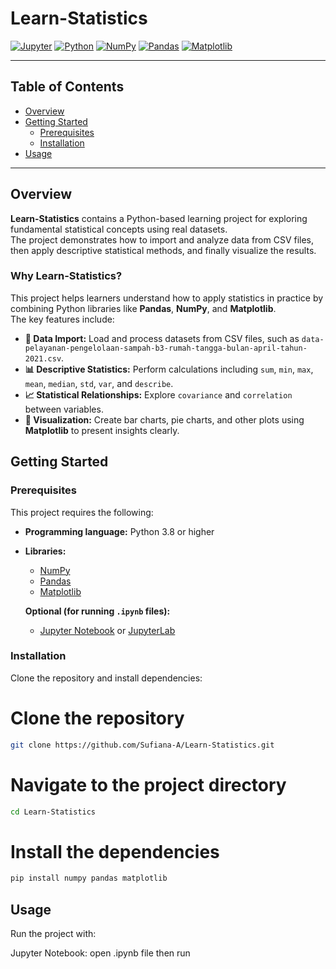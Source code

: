 # Learn-Statistics

[![Jupyter](https://img.shields.io/badge/notebook-Jupyter-F37626.svg?logo=jupyter&logoColor=white)]()
[![Python](https://img.shields.io/badge/language-Python-blue.svg?logo=python&logoColor=white)]()
[![NumPy](https://img.shields.io/badge/library-NumPy-013243.svg?logo=numpy&logoColor=white)]()
[![Pandas](https://img.shields.io/badge/library-Pandas-150458.svg?logo=pandas&logoColor=white)]()
[![Matplotlib](https://img.shields.io/badge/library-Matplotlib-11557c.svg)]()

---

## Table of Contents
- [Overview](#overview)
- [Getting Started](#getting-started)
  - [Prerequisites](#prerequisites)
  - [Installation](#installation)
- [Usage](#usage)

---

## Overview
**Learn-Statistics** contains a Python-based learning project for exploring fundamental statistical concepts using real datasets.  
The project demonstrates how to import and analyze data from CSV files, then apply descriptive statistical methods, and finally visualize the results.

### Why Learn-Statistics?
This project helps learners understand how to apply statistics in practice by combining Python libraries like **Pandas**, **NumPy**, and **Matplotlib**.  
The key features include:

- **📑 Data Import:** Load and process datasets from CSV files, such as `data-pelayanan-pengelolaan-sampah-b3-rumah-tangga-bulan-april-tahun-2021.csv`.  
- **📊 Descriptive Statistics:** Perform calculations including `sum`, `min`, `max`, `mean`, `median`, `std`, `var`, and `describe`.   
- **📈 Statistical Relationships:** Explore `covariance` and `correlation` between variables.  
- **🎨 Visualization:** Create bar charts, pie charts, and other plots using **Matplotlib** to present insights clearly.  


## Getting Started

### Prerequisites
This project requires the following:  
- **Programming language:** Python 3.8 or higher  
- **Libraries:**  
  - [NumPy](https://numpy.org/)  
  - [Pandas](https://pandas.pydata.org/)  
  - [Matplotlib](https://matplotlib.org/)
    
  **Optional (for running `.ipynb` files):**  
  - [Jupyter Notebook](https://jupyter.org/) or [JupyterLab](https://jupyter.org/install)  

### Installation

Clone the repository and install dependencies:

# Clone the repository
```bash
git clone https://github.com/Sufiana-A/Learn-Statistics.git
```

# Navigate to the project directory
```bash
cd Learn-Statistics
```

# Install the dependencies
```bash
pip install numpy pandas matplotlib
```

## Usage
Run the project with:

Jupyter Notebook: open .ipynb file then run

